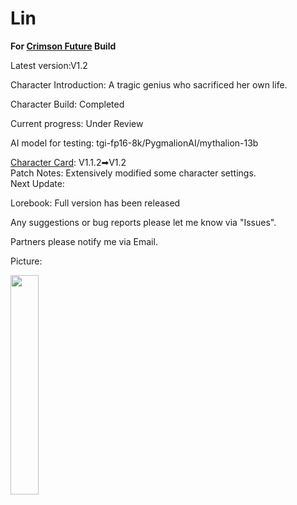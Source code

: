 # Lin
**For [Crimson Future](https://rentry.org/CrimsonFuture) Build**

Latest version:V1.2

Character Introduction: A tragic genius who sacrificed her own life.

Character Build: Completed

Current progress: Under Review

AI model for testing: tgi-fp16-8k/PygmalionAI/mythalion-13b

[Character Card](https://github.com/GhostXia/Character-Card/blob/main/Crimson%20Future/Lin/Lin.png): V1.1.2➡V1.2  
Patch Notes: Extensively modified some character settings.  
Next Update: 

Lorebook: Full version has been released

Any suggestions or bug reports please let me know via "Issues".

Partners please notify me via Email.

Picture:

<img decoding="async" src="https://github.com/GhostXia/Character-Card/assets/33112711/08a18b4f-293d-4a11-b915-d43bd6fb48ff" width="30%">
